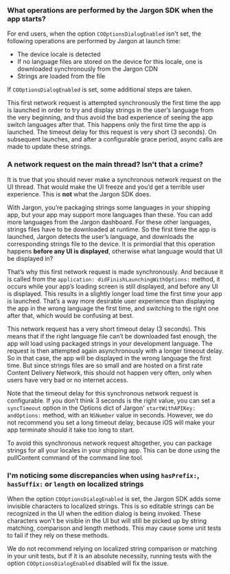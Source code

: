 ### What operations are performed by the Jargon SDK when the app starts?


For end users, when the option `COOptionsDialogEnabled` isn't set, the following operations are performed by Jargon at launch time:

* The device locale is detected
* If no language files are stored on the device for this locale, one is downloaded synchronously from the Jargon CDN
* Strings are loaded from the file


If `COOptionsDialogEnabled` is set, some additional steps are taken.


This first network request is attempted synchronously the first time the app is launched in order to try and display strings in the user’s language from the very beginning, and thus avoid the bad experience of seeing the app switch languages after that. This happens only the first time the app is launched. The timeout delay for this request is very short (3 seconds). On subsequent launches, and after a configurable grace period, async calls are made to update these strings.



### A network request on the main thread? Isn't that a crime?

It is true that you should never make a synchronous network request on the UI thread. That would make the UI freeze and you’d get a terrible user experience. This is __not__ what the Jargon SDK does. 


With Jargon, you’re packaging strings some languages in your shipping app, but your app may support more languages than these. You can add more languages from the Jargon dashboard. For these other languages, strings files have to be downloaded at runtime. So the first time the app is launched, Jargon detects the user’s language, and downloads the corresponding strings file to the device. It is primordial that this operation happens __before any UI is displayed__, otherwise what language would that UI be displayed in? 


That’s why this first network request is made synchronously. And because it is called from the `application: didFinishLaunchingWithOptions:` method, it occurs while your app’s loading screen is still displayed, and before any UI is displayed. This results in a slightly longer load time the first time your app is launched. That’s a way more desirable user experience than displaying the app in the wrong language the first time, and switching to the right one after that, which would be confusing at best. 


This network request has a very short timeout delay (3 seconds). This means that if the right language file can’t be downloaded fast enough, the app will load using packaged strings in your development language. The request is then attempted again asynchronously with a longer timeout delay. So in that case, the app will be displayed in the wrong language the first time. But since strings files are so small and are hosted on a first rate Content Delivery Network, this should not happen very often, only when users have very bad or no internet access.  


Note that the timeout delay for this synchronous network request is configurable. If you don’t think 3 seconds is the right value, you can set a `syncTimeout` option in the Options dict of Jargon' `startWithAPIKey: andOptions:` method, with an `NSNumber` value in seconds. However, we do not recommend you set a long timeout delay, because iOS will make your app terminate should it take too long to start. 


To avoid this synchronous network request altogether, you can package strings for all your locales in your shipping app. This can be done using the pullContent command of the command line tool.


### I'm noticing some discrepancies when using `hasPrefix:`, `hasSuffix:` or `length` on localized strings

When the option `COOptionsDialogEnabled` is set, the Jargon SDK adds some invisible characters to localized strings. This is so editable strings can be recognized in the UI when the edition dialog is being invoked. These characters won't be visible in the UI but will still be picked up by string matching, comparison and length methods. This may cause some unit tests to fail if they rely on these methods. 

We do not recommend relying on localized string comparison or matching in your unit tests, but if it is an absolute necessity, running tests with the option `COOptionsDialogEnabled` disabled will fix the issue.

